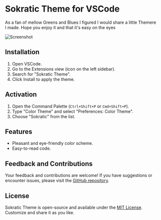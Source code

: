 # Sokratic Theme for VSCode

As a fan of mellow Greens and Blues I figured I would share a little Themere I made. Hope you enjoy it and that it's easy on the eyes

![Screenshot](https://github.com/taylorsegell/teags-theme/blob/main/screenshot.png?raw=true)
## Installation

1. Open VSCode.
2. Go to the Extensions view (icon on the left sidebar).
3. Search for "Sokratic Theme".
4. Click Install to apply the theme.

## Activation

1. Open the Command Palette (`Ctrl+Shift+P` or `Cmd+Shift+P`).
2. Type "Color Theme" and select "Preferences: Color Theme".
3. Choose "Sokratic" from the list.

## Features

- Pleasant and eye-friendly color scheme.
- Easy-to-read code.

## Feedback and Contributions

Your feedback and contributions are welcome! If you have suggestions or encounter issues, please visit the [GitHub repository](https://github.com/taylorsegell/sokratic-theme).

## License

Sokratic Theme is open-source and available under the [MIT License](LICENSE.md). Customize and share it as you like.


